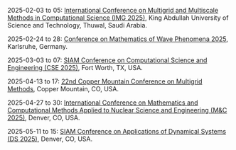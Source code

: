2025-02-03 to 05: [International Conference on Multigrid and Multiscale Methods in Computational Science (IMG 2025)](https://kaust.edu.sa/html/img25/ "IMG 2025 focuses on multigrid and multiscale methods in computational science. Topics include iterative solvers, preconditioning, and adaptive mesh refinement for partial differential equations. Applications span fluid dynamics, materials science, and geophysics, with emphasis on scalable algorithms for high-performance computing and complex multiscale systems."), King Abdullah University of Science and Technology, Thuwal, Saudi Arabia.

2025-02-24 to 28: [Conference on Mathematics of Wave Phenomena 2025](https://conference25.waves.kit.edu "This conference explores mathematical modeling of wave phenomena, covering wave propagation, scattering, and inverse problems. Topics include partial differential equations, numerical methods, and applications in acoustics, electromagnetics, and seismology, emphasizing analytical and computational advancements in wave physics."), Karlsruhe, Germany.

2025-03-03 to 07: [SIAM Conference on Computational Science and Engineering (CSE 2025)](https://siam.org/conferences-events/siam-conferences/cse25/ "CSE 2025 explores computational science, focusing on numerical algorithms, high-performance computing, and scientific simulations. Topics include finite elements, optimization, and uncertainty quantification, with applications in engineering, physics, and biology, emphasizing scalable computational methods for complex systems."), Fort Worth, TX, USA.

2025-04-13 to 17: [22nd Copper Mountain Conference on Multigrid Methods](https://grandmaster.colorado.edu/copper/2025/ "This conference focuses on multigrid methods, covering iterative solvers, preconditioners, and adaptive algorithms. Topics include algebraic multigrid, geometric multigrid, and applications in fluid dynamics and image processing, emphasizing scalable numerical methods for large-scale problems."), Copper Mountain, CO, USA.

2025-04-27 to 30: [International Conference on Mathematics and Computational Methods Applied to Nuclear Science and Engineering (M&C 2025)](https://ans.org/meetings/mc2025/ "M&C 2025 focuses on computational methods in nuclear science, covering Monte Carlo simulations, deterministic transport, and reactor physics. Topics include neutron transport, radiation shielding, and nuclear data analysis, with applications in reactor design and safety, emphasizing numerical advancements."), Denver, CO, USA.

2025-05-11 to 15: [SIAM Conference on Applications of Dynamical Systems (DS 2025)](https://siam.org/conferences-events/siam-conferences/ds25 "DS 2025 focuses on dynamical systems, covering nonlinear dynamics, chaos, and stochastic differential equations. Topics include bifurcation analysis, synchronization, and applications in neuroscience, climate modeling, and engineering, emphasizing computational and analytical approaches to complex dynamics."), Denver, CO, USA.

